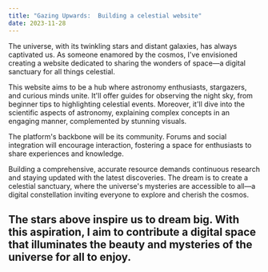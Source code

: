```yaml
---
title: "Gazing Upwards:  Building a celestial website"
date: 2023-11-28
---
```

The universe, with its twinkling stars and distant galaxies, has always captivated us. As someone enamored by the cosmos, I've envisioned creating a website dedicated to sharing the wonders of space—a digital sanctuary for all things celestial.

This website aims to be a hub where astronomy enthusiasts, stargazers, and curious minds unite. It'll offer guides for observing the night sky, from beginner tips to highlighting celestial events. Moreover, it'll dive into the scientific aspects of astronomy, explaining complex concepts in an engaging manner, complemented by stunning visuals.

The platform's backbone will be its community. Forums and social integration will encourage interaction, fostering a space for enthusiasts to share experiences and knowledge.

Building a comprehensive, accurate resource demands continuous research and staying updated with the latest discoveries. The dream is to create a celestial sanctuary, where the universe's mysteries are accessible to all—a digital constellation inviting everyone to explore and cherish the cosmos.

The stars above inspire us to dream big. With this aspiration, I aim to contribute a digital space that illuminates the beauty and mysteries of the universe for all to enjoy.
---
